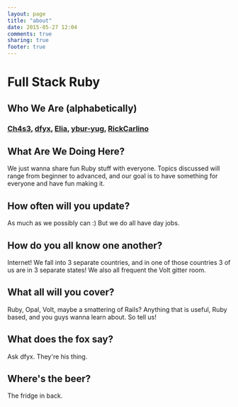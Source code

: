```yaml
---
layout: page
title: "about"
date: 2015-05-27 12:04
comments: true
sharing: true
footer: true
---
```


# Full Stack Ruby

## Who We Are (alphabetically)

### [Ch4s3](http://github.com/ch4s3), [dfyx](http://github.com/dfyx), [Elia](http://github.com/elia), [ybur-yug](http://github.com/ybur-yug), [RickCarlino](http://github.com/rickcarlino)

## What Are We Doing Here?
We just wanna share fun Ruby stuff with everyone. Topics discussed will range from beginner to advanced, and
our goal is to have something for everyone and have fun making it.

## How often will you update?
As much as we possibly can :) But we do all have day jobs.

## How do you all know one another?
Internet! We fall into 3 separate countries, and in one of those countries 3 of us are in 3 separate states! We also all frequent the Volt gitter room.

## What all will you cover?
Ruby, Opal, Volt, maybe a smattering of Rails? Anything that is useful, Ruby based, and you guys wanna learn about. So tell us!

## What does the fox say?
Ask dfyx. They're his thing.

## Where's the beer?
The fridge in back.


